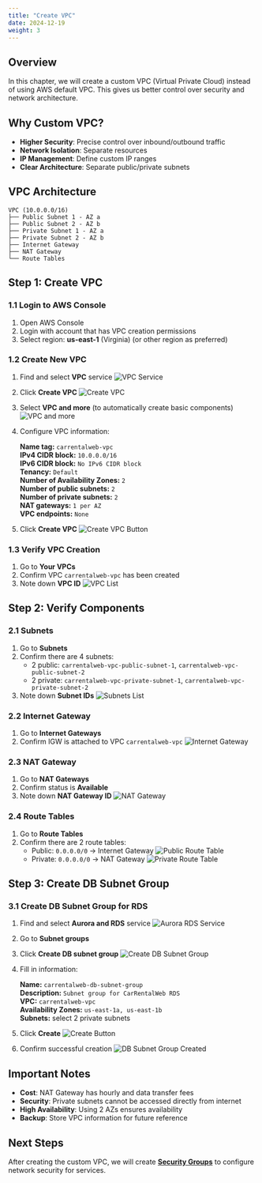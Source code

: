 ```yaml
---
title: "Create VPC"
date: 2024-12-19
weight: 3
---
```


## Overview

In this chapter, we will create a custom VPC (Virtual Private Cloud) instead of using AWS default VPC. This gives us better control over security and network architecture.

## Why Custom VPC?

- **Higher Security**: Precise control over inbound/outbound traffic
- **Network Isolation**: Separate resources
- **IP Management**: Define custom IP ranges
- **Clear Architecture**: Separate public/private subnets

## VPC Architecture

```
VPC (10.0.0.0/16)
├── Public Subnet 1 - AZ a
├── Public Subnet 2 - AZ b
├── Private Subnet 1 - AZ a
├── Private Subnet 2 - AZ b
├── Internet Gateway
├── NAT Gateway
└── Route Tables
```

## Step 1: Create VPC

### 1.1 Login to AWS Console
1. Open AWS Console
2. Login with account that has VPC creation permissions
3. Select region: **us-east-1** (Virginia) (or other region as preferred)

### 1.2 Create New VPC
1. Find and select **VPC** service
![VPC Service](/images/003/01.png)
2. Click **Create VPC**
![Create VPC](/images/003/02.png)
3. Select **VPC and more** (to automatically create basic components)
![VPC and more](/images/003/03.png)
4. Configure VPC information:

    **Name tag:** `carrentalweb-vpc`  
    **IPv4 CIDR block:** `10.0.0.0/16`  
    **IPv6 CIDR block:** `No IPv6 CIDR block`  
    **Tenancy:** `Default`  
    **Number of Availability Zones:** `2`  
    **Number of public subnets:** `2`  
    **Number of private subnets:** `2`  
    **NAT gateways:** `1 per AZ`  
    **VPC endpoints:** `None`

5. Click **Create VPC**
![Create VPC Button](/images/003/04.png)

### 1.3 Verify VPC Creation
1. Go to **Your VPCs**
2. Confirm VPC `carrentalweb-vpc` has been created
3. Note down **VPC ID**
![VPC List](/images/003/05.png)

## Step 2: Verify Components

### 2.1 Subnets
1. Go to **Subnets**
2. Confirm there are 4 subnets:
   - 2 public: `carrentalweb-vpc-public-subnet-1`, `carrentalweb-vpc-public-subnet-2`
   - 2 private: `carrentalweb-vpc-private-subnet-1`, `carrentalweb-vpc-private-subnet-2`
3. Note down **Subnet IDs**
![Subnets List](/images/003/06.png)

### 2.2 Internet Gateway
1. Go to **Internet Gateways**
2. Confirm IGW is attached to VPC `carrentalweb-vpc`
![Internet Gateway](/images/003/07.png)

### 2.3 NAT Gateway
1. Go to **NAT Gateways**
2. Confirm status is **Available**
3. Note down **NAT Gateway ID**
![NAT Gateway](/images/003/08.png)

### 2.4 Route Tables
1. Go to **Route Tables**
2. Confirm there are 2 route tables:
   - Public: `0.0.0.0/0` → Internet Gateway
   ![Public Route Table](/images/003/09.png)
   - Private: `0.0.0.0/0` → NAT Gateway
   ![Private Route Table](/images/003/10.png)

## Step 3: Create DB Subnet Group

### 3.1 Create DB Subnet Group for RDS
1. Find and select **Aurora and RDS** service
![Aurora RDS Service](/images/003/11.png)
2. Go to **Subnet groups**
3. Click **Create DB subnet group**
![Create DB Subnet Group](/images/003/12.png)
4. Fill in information:

    **Name:** `carrentalweb-db-subnet-group`  
    **Description:** `Subnet group for CarRentalWeb RDS`  
    **VPC:** `carrentalweb-vpc`  
    **Availability Zones:** `us-east-1a, us-east-1b`  
    **Subnets:** select 2 private subnets

5. Click **Create**
![Create Button](/images/003/13.png)
6. Confirm successful creation
![DB Subnet Group Created](/images/003/14.png)

## Important Notes

- **Cost**: NAT Gateway has hourly and data transfer fees
- **Security**: Private subnets cannot be accessed directly from internet
- **High Availability**: Using 2 AZs ensures availability
- **Backup**: Store VPC information for future reference

## Next Steps

After creating the custom VPC, we will create **[Security Groups](../4-Tao-Security-Groups/)** to configure network security for services. 